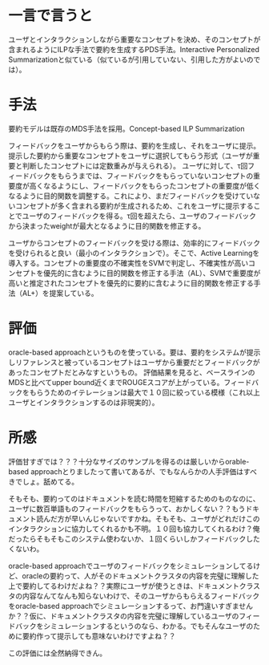 # 一言で言うと
ユーザとインタラクションしながら重要なコンセプトを決め、そのコンセプトが含まれるようにILPな手法で要約を生成するPDS手法。Interactive Personalized Summarizationと似ている（似ているが引用していない、引用した方がよいのでは）。

# 手法
要約モデルは既存のMDS手法を採用。Concept-based ILP Summarization

フィードバックをユーザからもらう際は、要約を生成し、それをユーザに提示。提示した要約から重要なコンセプトをユーザに選択してもらう形式（ユーザが重要と判断したコンセプトには定数重みが与えられる）。
ユーザに対して、τ回フィードバックをもらうまでは、フィードバックをもらっていないコンセプトの重要度が高くなるようにし、フィードバックをもらったコンセプトの重要度が低くなるように目的関数を調整する。これにより、まだフィードバックを受けていないコンセプトが多く含まれる要約が生成されるため、これをユーザに提示することでユーザのフィードバックを得る。τ回を超えたら、ユーザのフィードバックから決まったweightが最大となるように目的関数を修正する。

ユーザからコンセプトのフィードバックを受ける際は、効率的にフィードバックを受けられると良い（最小のインタラクションで）。そこで、Active Learningを導入する。コンセプトの重要度の不確実性をSVMで判定し、不確実性が高いコンセプトを優先的に含むように目的関数を修正する手法（AL）、SVMで重要度が高いと推定されたコンセプトを優先的に要約に含むように目的関数を修正する手法（AL+）を提案している。

# 評価
oracle-based approachというものを使っている。要は、要約をシステムが提示しリファレンスと被っているコンセプトはユーザから重要だとフィードバックがあったコンセプトだとみなすというもの。
評価結果を見ると、ベースラインのMDSと比べてupper bound近くまでROUGEスコアが上がっている。フィードバックをもらうためのイテレーションは最大で１０回に絞っている模様（これ以上ユーザとインタラクションするのは非現実的）。

# 所感
評価甘すぎでは？？？十分なサイズのサンプルを得るのは厳しいからorable-based approachとりましたって書いてあるが、でもなんらかの人手評価はすべきでしょ。舐めてる。

そもそも、要約ってのはドキュメントを読む時間を短縮するためのものなのに、ユーザに数百単語ものフィードバックをもらうって、おかしくない？？もうドキュメント読んだ方が早いんじゃないですかね。そもそも、ユーザがどれだけこのインタラクションに協力してくれるかも不明。１０回も協力してくれるわけ？俺だったらそもそもこのシステム使わないか、１回くらいしかフィードバックしたくないわ。

oracle-based approachでユーザのフィードバックをシミュレーションしてるけど、oracleの要約って、人がそのドキュメントクラスタの内容を完璧に理解した上で要約してるわけだよね？？実際にユーザが使うときは、ドキュメントクラスタの内容なんてなんも知らないわけで、そのユーザからもらえるフィードバックをoracle-based approachでシミュレーションするって、お門違いすぎませんか？？仮に、ドキュメントクラスタの内容を完璧に理解しているユーザのフィードバックをシミュレーションするというのなら、わかる。でもそんなユーザのために要約作って提示しても意味ないわけですよね？？

この評価には全然納得できん。
